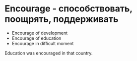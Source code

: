 # Encourage - способствовать, поощрять, поддерживать




- Encourage of development
- Encourage of education
- Encourage in difficult moment

Education was encouraged in that country.